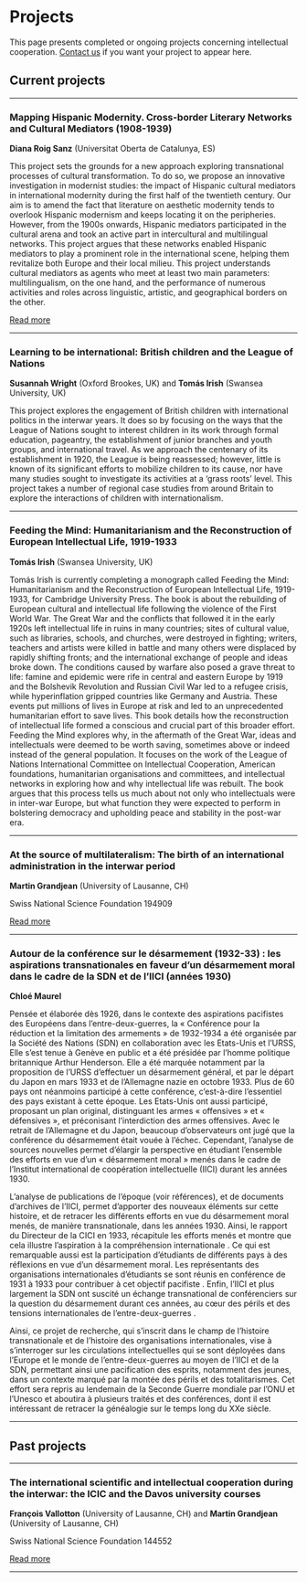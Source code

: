 # Projects

This page presents completed or ongoing projects concerning intellectual cooperation. [Contact us](https://intellectualcooperation.org/about) if you want your project to appear here.

## Current projects
---
### Mapping Hispanic Modernity. Cross-border Literary Networks and Cultural Mediators (1908-1939)
**Diana Roig Sanz** (Universitat Oberta de Catalunya, ES)

This project sets the grounds for a new approach exploring transnational processes of cultural transformation. To do so, we propose an innovative investigation in modernist studies: the impact of Hispanic cultural mediators in international modernity during the first half of the twentieth century. Our aim is to amend the fact that literature on aesthetic modernity tends to overlook Hispanic modernism and keeps locating it on the peripheries. However, from the 1900s onwards, Hispanic mediators participated in the cultural arena and took an active part in intercultural and multilingual networks. This project argues that these networks enabled Hispanic mediators to play a prominent role in the international scene, helping them revitalize both Europe and their local milieu. This project understands cultural mediators as agents who meet at least two main parameters: multilingualism, on the one hand, and the performance of numerous activities and roles across linguistic, artistic, and geographical borders on the other.

[Read more](https://globals.research.uoc.edu/projects/#)

---
### Learning to be international: British children and the League of Nations
**Susannah Wright** (Oxford Brookes, UK) and **Tomás Irish** (Swansea University, UK) 

This project explores the engagement of British children with international politics in the interwar years. It does so by focusing on the ways that the League of Nations sought to interest children in its work through formal education, pageantry, the establishment of junior branches and youth groups, and international travel. As we approach the centenary of its establishment in 1920, the League is being reassessed; however, little is known of its significant efforts to mobilize children to its cause, nor have many studies sought to investigate its activities at a ‘grass roots’ level. This project takes a number of regional case studies from around Britain to explore the interactions of children with internationalism.

---
### Feeding the Mind: Humanitarianism and the Reconstruction of European Intellectual Life, 1919-1933
**Tomás Irish** (Swansea University, UK) 

Tomás Irish is currently completing a monograph called Feeding the Mind: Humanitarianism and the Reconstruction of European Intellectual Life, 1919-1933, for Cambridge University Press. The book is about the rebuilding of European cultural and intellectual life following the violence of the First World War. The Great War and the conflicts that followed it in the early 1920s left intellectual life in ruins in many countries; sites of cultural value, such as libraries, schools, and churches, were destroyed in fighting; writers, teachers and artists were killed in battle and many others were displaced by rapidly shifting fronts; and the international exchange of people and ideas broke down. The conditions caused by warfare also posed a grave threat to life: famine and epidemic were rife in central and eastern Europe by 1919 and the Bolshevik Revolution and Russian Civil War led to a refugee crisis, while hyperinflation gripped countries like Germany and Austria. These events put millions of lives in Europe at risk and led to an unprecedented humanitarian effort to save lives. This book details how the reconstruction of intellectual life formed a conscious and crucial part of this broader effort. Feeding the Mind explores why, in the aftermath of the Great War, ideas and intellectuals were deemed to be worth saving, sometimes above or indeed instead of the general population. It focuses on the work of the League of Nations International Committee on Intellectual Cooperation, American foundations, humanitarian organisations and committees, and intellectual networks in exploring how and why intellectual life was rebuilt.  The book argues that this process tells us much about not only who intellectuals were in inter-war Europe, but what function they were expected to perform in bolstering democracy and upholding peace and stability in the post-war era.

---
### At the source of multilateralism: The birth of an international administration in the interwar period
**Martin Grandjean** (University of Lausanne, CH)

Swiss National Science Foundation 194909

[Read more](http://p3.snf.ch/project-194909)

---

### Autour de la conférence sur le désarmement (1932-33) : les aspirations transnationales en faveur d’un désarmement moral dans le cadre de la SDN et de l’IICI (années 1930)
**Chloé Maurel** 

Pensée et élaborée dès 1926, dans le contexte des aspirations pacifistes des Européens dans l’entre-deux-guerres, la « Conférence pour la réduction et la limitation des armements » de 1932-1934 a été organisée par la Société des Nations (SDN) en collaboration avec les Etats-Unis et l’URSS, Elle s’est tenue à Genève en public et a été présidée par l’homme politique britannique Arthur Henderson. Elle a été marquée notamment par la proposition de l’URSS d’effectuer un désarmement général, et par le départ du Japon en mars 1933 et de l’Allemagne nazie en octobre 1933. Plus de 60 pays ont néanmoins participé à cette conférence, c’est-à-dire l’essentiel des pays existant à cette époque. Les Etats-Unis ont aussi participé, proposant un plan original, distinguant les armes « offensives » et « défensives », et préconisant l’interdiction des armes offensives. Avec le retrait de l’Allemagne et du Japon, beaucoup d’observateurs ont jugé que la conférence du désarmement était vouée à l’échec. Cependant, l’analyse de sources nouvelles permet d’élargir la perspective en étudiant l’ensemble des efforts en vue d’un « désarmement moral » menés dans le cadre de l’Institut international de coopération intellectuelle (IICI) durant les années 1930. 

L’analyse de publications de l’époque (voir références), et de documents d’archives de l’IICI, permet d’apporter des nouveaux éléments sur cette histoire, et de retracer les différents efforts en vue du désarmement moral menés, de manière transnationale, dans les années 1930. Ainsi, le rapport du Directeur de la CICI en 1933, récapitule les efforts menés et montre que cela illustre l’aspiration à la compréhension internationale . Ce qui est remarquable aussi est la participation d’étudiants de différents pays à des réflexions en vue d’un désarmement moral. Les représentants des organisations internationales d’étudiants se sont réunis en conférence de 1931 à 1933 pour contribuer à cet objectif pacifiste . Enfin, l’IICI et plus largement la SDN ont suscité un échange transnational de conférenciers sur la question du désarmement durant ces années, au cœur des périls et des tensions internationales de l’entre-deux-guerres . 

Ainsi, ce projet de recherche, qui s’inscrit dans le champ de l’histoire transnationale et de l’histoire des organisations internationales, vise à s’interroger sur les circulations intellectuelles qui se sont déployées dans l’Europe et le monde de l’entre-deux-guerres au moyen de l’IICI et de la SDN, permettant ainsi une pacification des esprits, notamment des jeunes, dans un contexte marqué par la montée des périls et des totalitarismes. Cet effort sera repris au lendemain de la Seconde Guerre mondiale par l’ONU et l’Unesco et aboutira à plusieurs traités et des conférences, dont il est intéressant de retracer la généalogie sur le temps long du XXe siècle. 

---

## Past projects

---
### The international scientific and intellectual cooperation during the interwar: the ICIC and the Davos university courses
**François Vallotton** (University of Lausanne, CH) and **Martin Grandjean** (University of Lausanne, CH)

Swiss National Science Foundation 144552

[Read more](https://halshs.archives-ouvertes.fr/tel-01853903)

---
